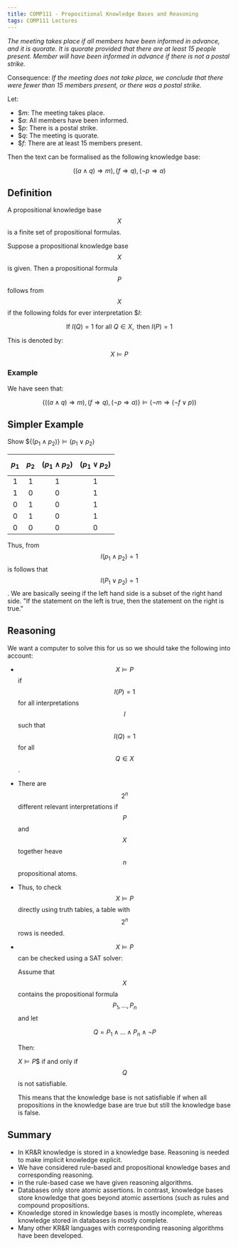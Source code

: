 ```yaml
---
title: COMP111 - Propositional Knowledge Bases and Reasoning
tags: COMP111 Lectures
---
```

*The meeting takes place if all members have been informed in advance, and it is quorate. It is quorate provided that there are at least 15 people present. Member will have been informed in advance if there is not a postal strike.*

Consequence: *If the meeting does not take place, we conclude that there were fewer than 15 members present, or there was a postal strike.*

Let: 

* $$m$: The meeting takes place.
* $$a$: All members have been informed.
* $$p$: There is a postal strike.
* $$q$: The meeting is quorate.
* $$f$: There are at least 15 members present.

Then the text can be formalised as the following knowledge base:

$$((a\wedge q)\Rightarrow m ), (f\Rightarrow q), (\neg p\Rightarrow a)$$

## Definition
A propositional knowledge base $$X$$ is a finite set of propositional formulas. 

Suppose a propositional knowledge base $$X$$ is given. Then a propositional formula $$P$$ follows from $$X$$ if the following folds for ever interpretation $$I$:

$$\text{If } I(Q) = 1 \text{ for all } Q\in X, \text{ then } I(P)=1$$

This is denoted by:

$$X\models P$$

### Example
We have seen that:

$$\{((a\wedge q)\Rightarrow m ), (f\Rightarrow q), (\neg p\Rightarrow a)\}\models(\neg m \Rightarrow(\neg f \vee p))$$

## Simpler Example
Show $$\{(p_1\wedge p_2)\}\models(p_1\vee p_2)$

| $$p_1$$ | $$p_2$$ | $$(p_1\wedge p_2)$$ | $$(p_1\vee p_2)$$ |
| :-: | :-: | :-: | :-: |
| 1 | 1 | 1 | 1 |
| 1 | 0 | 0 | 1|
| 0 | 1 | 0 | 1| 
| 0 | 1 | 0 | 1|
| 0 | 0 | 0 | 0| 

Thus, from $$I(p_1\wedge p_2) = 1$$ is follows that $$I(P_1\vee p_2)=1$$. We are basically seeing if the left hand side is a subset of the right hand side. "If the statement on the left is true, then the statement on the right is true."

## Reasoning 
We want a computer to solve this for us so we should take the following into account:

* $$X\models P$$ if $$I(P)=1$$ for all interpretations $$I$$ such that $$I(Q)=1$$ for all $$Q\in X$$.
* There are $$2^n$$ different relevant interpretations if $$P$$ and $$X$$ together heave $$n$$ propositional atoms.
* Thus, to check $$X\models P$$ directly using truth tables, a table with $$2^n$$ rows is needed.
* $$X\models P$$ can be checked using a SAT solver:

	Assume that $$X$$ contains the propositional formula $$P_1,\ldots,P_n$$ and let
	
	$$Q=P_1\wedge\ldots\wedge P_n\wedge\neg P$$
	
	Then:
	
	$X\models P$$ if and only if $$Q$$ is not satisfiable.
	
	This means that the knowledge base is not satisfiable if when all propositions in the knowledge base are true but still the knowledge base is false.
	
## Summary
* In KR&R knowledge is stored in a knowledge base. Reasoning is needed to make implicit knowledge explicit.
* We have considered rule-based and propositional knowledge bases and corresponding reasoning.
* in the rule-based case we have given reasoning algorithms.
* Databases only store atomic assertions. In contrast, knowledge bases store knowledge that goes beyond atomic assertions (such as rules and compound propositions.
* Knowledge stored in knowledge bases is mostly incomplete, whereas knowledge stored in databases is mostly complete.
* Many other KR&R languages with corresponding reasoning algorithms have been developed.